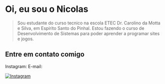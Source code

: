 # Oi, eu sou o Nicolas

> Sou estudante do curso tecnico na escola ETEC Dr. Carolino da Motta e Silva, em Espírito Santo do Pinhal. Estou fazendo o curso de Desenvolvimento de Sistemas para poder aprender a programar sites e jogos.

## Entre em contato comigo 

Instagram: 
E-mail:

[![Instagram](https://img.shields.io/badge/Instagram-%23E4405F.svg?style=for-the-badge&logo=Instagram&logoColor=white)](https://www.instagram.com/_nicolasss_l/)